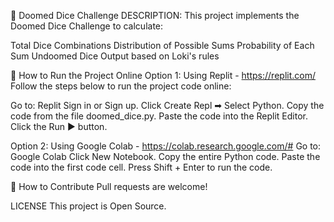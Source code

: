 📝 Doomed Dice Challenge
DESCRIPTION:
This project implements the Doomed Dice Challenge to calculate:

Total Dice Combinations
Distribution of Possible Sums
Probability of Each Sum
Undoomed Dice Output based on Loki's rules


🚀 How to Run the Project Online
Option 1: Using Replit - https://replit.com/
Follow the steps below to run the project code online:

Go to: Replit
Sign in or Sign up.
Click Create Repl ➡ Select Python.
Copy the code from the file doomed_dice.py.
Paste the code into the Replit Editor.
Click the Run ▶️ button.

Option 2: Using Google Colab - https://colab.research.google.com/#
Go to: Google Colab
Click New Notebook.
Copy the entire Python code.
Paste the code into the first code cell.
Press Shift + Enter to run the code.

🎯 How to Contribute
Pull requests are welcome!

LICENSE
This project is Open Source.
